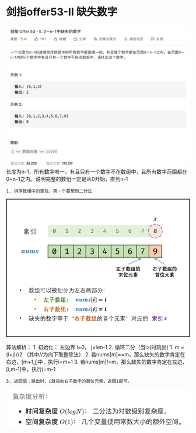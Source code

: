 # 剑指offer53-II 缺失数字
![](%E5%89%91%E6%8C%87offer53-II%20%E7%BC%BA%E5%A4%B1%E6%95%B0%E5%AD%97/%E6%88%AA%E5%B1%8F2021-02-10%2015.00.39.png)
长度为n-1，所有数字唯一，有且只有一个数字不在数组中，且所有数字范围都在0~n-1之内。说明完整的数组一定是从0开始，直到n-1

	1. 排序数组中的查找，第一个要想到二分法
![](%E5%89%91%E6%8C%87offer53-II%20%E7%BC%BA%E5%A4%B1%E6%95%B0%E5%AD%97/FEFE9C13-A126-4ABD-BB1A-61A297D9A5BD.png)

算法解析：
	1. 初始化： 左边界 i=0， j=len-1
	2. 循环二分（当i>j时跳出)
		1. m = (i+j)//2 （其中//为向下取整除法）
		2. 若nums[m]==m，那么缺失的数字肯定在右边，[m+1,j]中，执行i=m+1
		3. 若nums[m]!=m，那么缺失的数字肯定在左边，[i,m-1]中，执行j=m-1

	3. 返回值：跳出时，i就指向右子数字的首位元素，返回i即可。
![](%E5%89%91%E6%8C%87offer53-II%20%E7%BC%BA%E5%A4%B1%E6%95%B0%E5%AD%97/%E6%88%AA%E5%B1%8F2021-02-10%2015.24.58.png)

